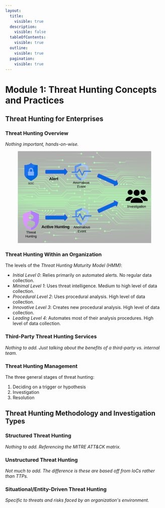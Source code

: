 ```yaml
---
layout:
  title:
    visible: true
  description:
    visible: false
  tableOfContents:
    visible: true
  outline:
    visible: true
  pagination:
    visible: true
---
```


# Module 1: Threat Hunting Concepts and Practices

## Threat Hunting for Enterprises

### Threat Hunting Overview

_Nothing important, hands-on-wise._

<figure><img src="../../../.gitbook/assets/image (1) (1) (1) (1).png" alt=""><figcaption></figcaption></figure>

### Threat Hunting Within an Organization

The levels of the _Threat Hunting Maturity Model (HMM)_:

* _Initial Level 0_: Relies primarily on automated alerts. No regular data collection.
* _Minimal Level 1_: Uses threat intelligence. Medium to high level of data collection.
* _Procedural Level 2_: Uses procedural analysis. High level of data collection.
* _Innovative Level 3_: Creates new procedural analysis. High level of data collection.
* _Leading Level 4_: Automates most of their analysis procedures. High level of data collection.

### Third-Party Threat Hunting Services

_Nothing to add. Just talking about the benefits of a third-party vs. internal team._

### Threat Hunting Management

The three general stages of threat hunting:

1. Deciding on a trigger or hypothesis
2. Investigation
3. Resolution

## Threat Hunting Methodology and Investigation Types

### Structured Threat Hunting

_Nothing to add. Referencing the MITRE ATT\&CK matrix._

### Unstructured Threat Hunting

_Not much to add. The difference is these are based off from IoCs rather than TTPs._

### Situational/Entity-Driven Threat Hunting

_Specific to threats and risks faced by an organization's environment._
